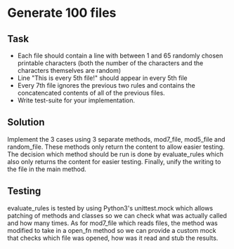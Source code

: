 # Generate 100 files

## Task

* Each file should contain a line with between 1 and 65 randomly chosen
  printable characters (both the number of the characters and the characters
  themselves are random)
* Line "This is every 5th file!" should appear in every 5th file
* Every 7th file ignores the previous two rules and contains the concatencated
  contents of all of the previous files.
* Write test-suite for your implementation.

## Solution

Implement the 3 cases using 3 separate methods, mod7\_file, mod5\_file and
random\_file. These methods only return the content to allow easier testing.
The decision which method should be run is done by evaluate\_rules which also
only returns the content for easier testing. Finally, unify the writing to the
file in the main method.

## Testing

evaluate\_rules is tested by using Python3's unittest.mock which allows
patching of methods and classes so we can check what was actually called and
how many times. As for mod7\_file which reads files, the method was modified
to take in a open\_fn method so we can provide a custom mock that checks which
file was opened, how was it read and stub the results.
